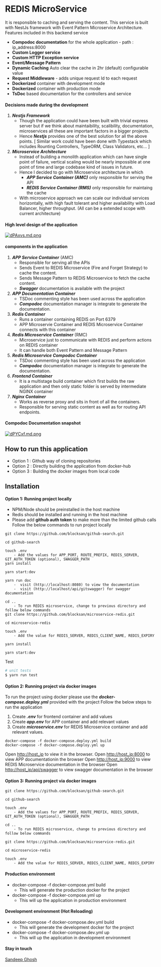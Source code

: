 # REDIS MicroService   
It is responsible to caching and serving the content.
This service is built with NestJs framework with Event Pattern Microservice Architecture.
Features included in this backend service
  -  **Compodoc documentation** for the whole application - path : ip_address:8000
  -  **Custom Logger service**
  -  **Custom HTTP Exception service**
  -  **Event/Message Pattern**
  -  **Dynamic Caching** Auto clear the cache in 2hr (default) configurable value 
  -  **Request Middleware** - adds unique request Id to each request
  -  **Dockerized** container with development mode
  -  **Dockerized** container with production mode
  -  **TsDoc** based documentation for the controllers and service

#### Decisions made during the development
1. ***Nestjs Framework*** 
     - Though the application could have been built with trivial express server but if we think about maintaibility, scalibility, documentation, microservices all these are important factors in a bigger projects. 
     - Hence ***Nestjs*** provides one of the best solution for all the above points. [ Similar work could have been done with Typestack which includes Rounting Controllers, TypeORM, Class Validators, etc... ]
2. ***Microservice Architecture*** 
     - Instead of building a monolith application which can have single point of failure, vertical scaling would be nearly impossible at one point of time and large codebase kind of issues in future.
     - Hence I decided to go with Microservice architecture in which 
       -  ***APP Service Container (AMC)*** only responsible for serving the API
       -  ***REDIS Service Container (RMS)*** only responsible for maintaing the cache
     - With microservice approach we can scale our individual services horizontally, with high fault tolerant and higher availability with Load Balancer, higher throughput. (All can be a extended scope with current architecture)

#### High level design of the application
[![dPAxvs.md.png](https://iili.io/dPAxvs.md.png)](https://freeimage.host/i/dPAxvs)

#### components in the application
1. ***APP Service Container*** (AMC)
   - Responsible for serving all the APIs
   - Sends Event to REDIS Microservice (Fire and Forget Strategy) to cache the content.
   - Sends Message Pattern to REDIS Microservice to fetch the cache content.
   - ***Swagger*** documentation is available with the project
2. ***APP Documentation Container***
   - TSDoc commenting style has been used across the application
   - ***Compodoc*** documentation manager is integrate to generate the documentation. 
3. ***Redis Container***
   - Runs a container containing REDIS on Port 6379
   - APP Microservie Container and REDIS Microservice Container connects with this container
4. ***Redis Microservice Container*** (RMC)
   - Microservice just to communicate with REDIS and perform actions on REDIS container
   - It can handle both Event Pattern and Message Pattern
5. ***Redis Microservice Compodoc Container***
   - TSDoc commenting style has been used across the application
   - ***Compodoc*** documentation manager is integrate to generate the documentation. 
6. ***Frontend Container***
   - It is a multistage build container which first builds the raw application and then only static folder is served by intermediate NGINX container
7. ***Nginx Container***
   - Works as reverse proxy and sits in front of all the containers.
   - Responsible for serving static content as well as for routing API endpoints.

#### Compodoc Documentation snapshot
[![dPYCxf.md.png](https://iili.io/dPYCxf.md.png)](https://freeimage.host/i/dPYCxf)

## How to run this application
  - Option 1 : Github way of cloning repositories 
  - Option 2 : Directly building the application from docker-hub
  - Option 3 : Building the docker images from local code 
## Installation

#### Option 1:  Running project locally
* NPM/Node should be preinstalled in the host machine
* Redis should be installed and running in the host machine
* Please add **github auth token** to make more than the limited github calls 
Follow the below commands to run project locally
```
git clone https://github.com/blocksan/github-search.git

cd github-search

touch .env
    - Add the values for APP_PORT, ROUTE_PREFIX, REDIS_SERVER, GIT_AUTH_TOKEN (optional), SWAGGER_PATH
yarn install

yarn start:dev

yarn run doc 
    -  visit (http://localhost:8080) to view the documentation
    -  visit (http://localhost/api/gitswagger) for swagger documentation
    
cd ..
    - To run REDIS microservice, change to previous directory and follow below commands
git clone https://github.com/blocksan/microservice-redis.git

cd microservice-redis

touch .env
    - Add the value for REDIS_SERVER, REDIS_CLIENT_NAME, REDIS_EXPIRY
    
yarn install

yarn start:dev
```

Test
```bash
# unit tests
$ yarn run test
```

#### Option 2:  Running project via docker images
To run the project using docker please use the ***docker-compose.deploy.yml*** provided with the project
Follow the below steps to run the application
1. Create ***.env*** for frontend container and add values
2. Create ***app.env*** for APP container and add relevant values
3. Create ***microservice.env*** for REDIS Microservice container and add relevant values.
```
docker-compose -f docker-compose.deploy.yml build
docker-compose -f docker-compose.deploy.yml up
```
Open [http://host_ip](http://localhost) to view it in the browser.
Open [http://host_ip:8000](http://localhost:8000) to view APP documentationin the browser
Open [http://host_ip:9000](http://localhost:9000) to view REDIS Microservice documentation in the browser
Open [http://host_ip/api/swagger](http://localhost/api/gitswagger) to view swagger documentation in the browser

#### Option 3:  Running project via docker images
```
git clone https://github.com/blocksan/github-search.git

cd github-search

touch .env
    - Add the values for APP_PORT, ROUTE_PREFIX, REDIS_SERVER, GIT_AUTH_TOKEN (optional), SWAGGER_PATH
    
cd ..
    - To run REDIS microservice, change to previous directory and follow below commands
    
git clone https://github.com/blocksan/microservice-redis.git

cd microservice-redis

touch .env
    - Add the value for REDIS_SERVER, REDIS_CLIENT_NAME, REDIS_EXPIRY
```
#### Production environment
- docker-compose -f docker-compose.yml build
    - This will generate the production docker for the project
- docker-compose -f docker-compose.yml up
    - This will up the application in production environment

#### Development environment (Hot Reloading)
- docker-compose -f docker-compose.dev.yml build
    - This will generate the development docker for the project
- docker-compose -f docker-compose.dev.yml up
    - This will up the application in development environment

#### Stay in touch
 [Sandeep Ghosh](http://sandeepghosh.com)

